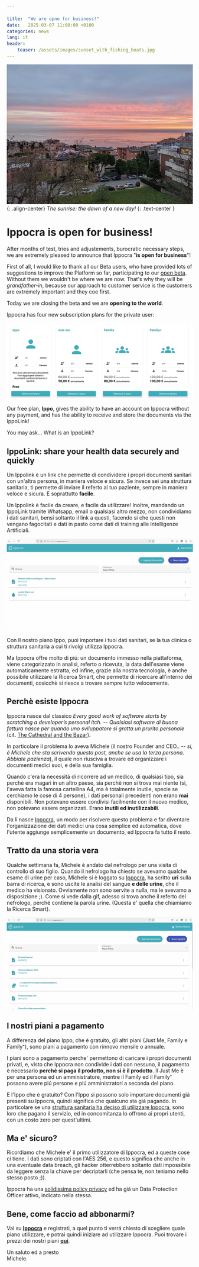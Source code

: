 ```yaml
---

title:  "We are opne for business!"
date:   2025-03-07 11:00:00 +0100
categories: news
lang: it
header:
    teaser: /assets/images/sunset_with_fishing_boats.jpg
---
```


![image-center](/assets/images/sunrise_with_fishing_boats.jpg){: .align-center}
*The sunrise: the dawn of a new day!*
{: .text-center }

# Ippocra is open for business!

After months of test, tries and adjustements, burocratic necessary steps, we are extremely
pleased to announce that Ippocra "<strong>is open for business</strong>"!

First of all, I would like to thank all our Beta users, who have provided lots of suggestions 
to improve the Platform so far, participating to our [open beta](/private-beta). Without
them we wouldn't be where we are now. That's why they will be *grandfather-in*, because
our approach to customer service is the customers are extremely important and they coe first.

Today we are closing the beta and we are **opening to the world**.

Ippocra has four new subscription plans for the private user:

![image-center](/assets/images/plans_it.png)

Our free plan, **Ippo**, gives the ability to have an account on Ippocra without any
payment, and has the ability to receive and store the documents via the IppoLink!

You may ask... What is an IppoLink?

## IppoLink: share your health data securely and quickly

Un Ippolink è un link che permette di condividere i propri documenti sanitari con un'altra 
persona, in maniera veloce e sicura. Se invece sei una struttura sanitaria, ti permette di 
inviare il referto al tuo paziente, sempre in maniera veloce e sicura. E soprattutto **facile**.

Un Ippolink è facile da creare, e facile da utilizzare! Inoltre, mandando un IppoLink tramite
Whatsapp, email o qualsiasi altro mezzo, non condividiamo i dati sanitari, bensí soltanto il 
link a questi, facendo si che questi non vengano fagocitati e dati in pasto come dati di training
alle Intelligenze Artificiali.

![image-center](/assets/images/ippolink_creation_it.gif)

Con Il nostro piano Ippo, puoi importare i tuoi dati sanitari, se la tua clinica o struttura sanitaria
a cui ti rivolgi utilizza Ippocra.

Ma Ippocra offre molto di piú: un documento immesso nella piattaforma, viene categorizzato in analisi, referto o ricevuta, la data dell'esame viene automaticamente estratta, ed infine, grazie alla nostra tecnologia, è anche possibile 
utilizzare la Ricerca Smart, che permette di ricercare all'interno dei documenti, cosicchè si riesce a trovare 
sempre tutto velocemente.

## Perchè esiste Ippocra

Ippocra nasce dal classico *Every good work of software starts by scratching a developer’s personal itch.* -- *Qualsiasi 
software di buona fattura nasce per quando uno sviluppatore si gratta un prurito personale* (cit. [The Cathedral and the Bazar](https://en.wikipedia.org/wiki/The_Cathedral_and_the_Bazaar)). 

In particolare il problema lo aveva Michele (il nostro Founder and CEO.. -- *si, é Michele che sta scrivendo questo 
post, anche se usa la terza persona. Abbiate pazienza*), il quale non riusciva a trovare ed organizzare i documenti medici suoi, e della sua famiglia.

Quando c'era la necessitá di ricorrere ad un medico, di qualsiasi tipo, sia perchè era magari in un altro paese, sia perchè
non si trova mai niente (si, l'aveva fatta la famosa cartellina A4, ma è totalmente inutile, specie se cerchiamo le cose di 4 persone), i dati personali precedenti non erano **mai** disponibili. Non potevano essere condivisi facilmente 
con il nuovo medico, non potevano essere organizzati. Erano **inutili ed inutilizzabili**.

Da lí nasce [Ippocra](https://ippocra.com), un modo per risolvere questo problema e far diventare l'organizzazione dei dati medici 
una cosa semplice ed automatica, dove l'utente aggiunge semplicemente un documento, ed Ippocra fa tutto il resto.

## Tratto da una storia vera

Qualche settimana fa, Michele è andato dal nefrologo per una visita di controllo di suo figlio. Quando il nefrologo
ha chiesto se avevamo qualche esame di urine per caso, Michele si è loggato su [Ippocra](https://app.ippocra.com/), ha scritto **uri** sulla barra di ricerca, e sono uscite le analisi del sangue **e delle urine**, che 
il medico ha visionato. Ovviamente non sono servite a nulla, ma le avevamo a disposizione ;). Come si vede dalla gif, 
adesso si trova anche il referto del nefrologo, perché contiene la parola urine. (Questa e' quella che chiamiamo la Ricerca Smart).

![image-center](/assets/images/search_uri_it.gif)


## I nostri piani a pagamento

A differenza del piano Ippo, che è gratuito, gli altri piani (Just Me, Family e Family⁺), sono piani a pagamento con rinnovo mensile o annuale.

I piani sono a pagamento perche' permettono di caricare i propri documenti privati, e, visto che Ippocra non condivide 
i dati con nessuno, il pagamento è necessario **perchè si paga il prodotto, non si è il prodotto**. Il Just Me è per una persona ed un amministratore, mentre il Family ed il Family⁺ possono avere piú persone e piú amministratori a seconda 
del piano.

E l'Ippo che è gratuito? Con l'Ippo si possono solo importare documenti giá presenti su Ippocra, quindi significa che 
qualcuno sta giá pagando. In particolare se una [struttura sanitaria ha deciso di utilizzare Ippocra](/business), 
sono loro che pagano il servizio, ed in concomitanza lo offrono ai propri utenti, con un costo zero per quest'ultimi.

## Ma e' sicuro?

Ricordiamo che Michele e' il primo utilizzatore di Ippocra, ed a queste cose ci tiene. 
I dati sono criptati con l'AES 256, e questo significa che anche in una eventuale data breach, gli hacker
otterrebbero soltanto dati impossibile da leggere senza la chiave per decriptarli (che pensa te, non teniamo
nello stesso posto ;)). 

Ippocra ha una [solidissima policy privacy](/legal/privacy-policy) ed ha giá un Data Protection Officer attivo, indicato 
nella stessa.

## Bene, come faccio ad abbonarmi?

Vai su **[Ippocra](https://app.ippocra.com)** e registrati, a quel punto ti verrá chiesto di scegliere 
quale piano utilizzare, e potrai quindi iniziare ad utilizzare Ippocra. Puoi trovare i prezzi dei nostri 
piani **[qui](/pricing)**.

Un saluto ed a presto <br/>
Michele.






